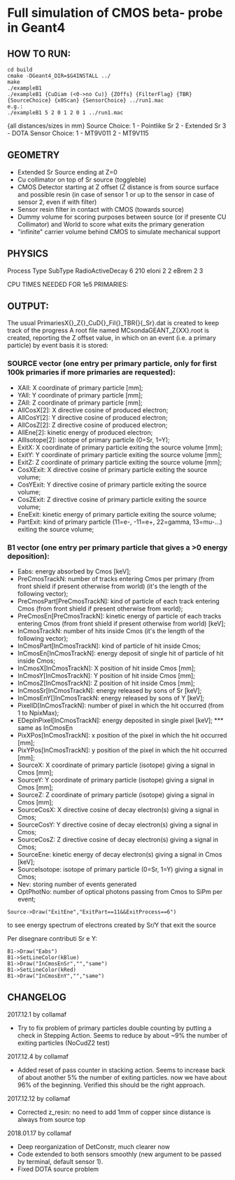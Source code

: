 # Full simulation of CMOS beta- probe in Geant4

## HOW TO RUN:
```
cd build
cmake -DGeant4_DIR=$G4INSTALL ../
make
./exampleB1
./exampleB1 {CuDiam (<0->no Cu)} {ZOffs} {FilterFlag} {TBR} {SourceChoice} {x0Scan} {SensorChoice} ../run1.mac
e.g.:
./exampleB1 5 2 0 1 2 0 1 ../run1.mac
```
{all distances/sizes in mm}
Source Choice:
1 - Pointlike Sr
2 - Extended Sr
3 - DOTA
Sensor Choice:
1 - MT9V011
2 - MT9V115

## GEOMETRY
- Extended Sr Source ending at Z=0
- Cu collimator on top of Sr source (toggleble)
- CMOS Detector starting at Z offset (Z distance is from source surface and possible resin (in case of sensor 1 or up to the sensor in case of sensor 2, even if with filter)
- Sensor resin filter in contact with CMOS (towards source)
- Dummy volume for scoring purposes between source (or if presente CU Collimator) and World to score what exits the primary generation
- "infinite" carrier volume behind CMOS to simulate mechanical support


## PHYSICS
Process				Type		SubType
RadioActiveDecay	6			210
eIoni				2			2
eBrem				2			3

CPU TIMES NEEDED FOR 1e5 PRIMARIES:


## OUTPUT:
The usual PrimariesX{}_Z{}_CuD{}_Fil{}_TBR{}{_Sr}.dat is created to keep track of the progress
A root file named MCsondaGEANT_Z{XX}.root is created, reporting the Z offset value, in which on an event (i.e. a primary particle) by event basis it is stored:
### SOURCE vector (one entry per primary particle, only for first 100k primaries if more primaries are requested):
- XAll: X coordinate of primary particle [mm];
- YAll: Y coordinate of primary particle [mm];
- ZAll: Z coordinate of primary particle [mm];
- AllCosX[2]: X directive cosine of produced electron;
- AllCosY[2]: Y directive cosine of produced electron;
- AllCosZ[2]: Z directive cosine of produced electron;
- AllEne[2]: kinetic energy of produced electron;
- AllIsotope[2]: isotope of primary particle (0=Sr, 1=Y);
- ExitX: X coordinate of primary particle exiting the source volume [mm];
- ExitY: Y coordinate of primary particle exiting the source volume [mm];
- ExitZ: Z coordinate of primary particle exiting the source volume [mm];
- CosXExit: X directive cosine of primary particle exiting the source volume;
- CosYExit: Y directive cosine of primary particle exiting the source volume;
- CosZExit: Z directive cosine of primary particle exiting the source volume;
- EneExit: kinetic energy of primary particle exiting the source volume;
- PartExit: kind of primary particle (11=e-, -11=e+, 22=gamma, 13=mu-...) exiting the source volume;

### B1 vector (one entry per primary particle that gives a >0 energy deposition):
- Eabs: energy absorbed by Cmos [keV];
- PreCmosTrackN: number of tracks entering Cmos per primary (from front shield if present otherwise from world) (it's the length of the following vector);
- PreCmosPart[PreCmosTrackN]: kind of particle of each track entering Cmos (from front shield if present otherwise from world);
- PreCmosEn[PreCmosTrackN]: kinetic energy of particle of each tracks entering Cmos (from front shield if present otherwise from world) [keV];
- InCmosTrackN: number of hits inside Cmos (it's the length of the following vector);
- InCmosPart[InCmosTrackN]: kind of particle of hit inside Cmos;
- InCmosEn[InCmosTrackN]: energy deposit of single hit of particle of hit inside Cmos;
- InCmosX[InCmosTrackN]: X position of hit inside Cmos [mm];
- InCmosY[InCmosTrackN]: Y position of hit inside Cmos [mm];
- InCmosZ[InCmosTrackN]: Z position of hit inside Cmos [mm];
- InCmosSr[InCmosTrackN]: energy released by sons of Sr [keV];
- InCmosEnY[]InCmosTrackN: energy released by sons of Y [keV];
- PixelID[InCmosTrackN]: number of pixel in which the hit occurred (from 1 to NpixMax);
- EDepInPixel[InCmosTrackN]: energy deposited in single pixel [keV]; *** same as InCmosEn
- PixXPos[InCmosTrackN]: x position of the pixel in which the hit occurred [mm];
- PixYPos[InCmosTrackN]: y position of the pixel in which the hit occurred [mm];
- SourceX: X coordinate of primary particle (isotope) giving a signal in Cmos [mm];
- SourceY: Y coordinate of primary particle (isotope) giving a signal in Cmos [mm];
- SourceZ: Z coordinate of primary particle (isotope) giving a signal in Cmos [mm];
- SourceCosX: X directive cosine of decay electron(s) giving a signal in Cmos;
- SourceCosY: Y directive cosine of  decay electron(s) giving a signal in Cmos;
- SourceCosZ: Z directive cosine of decay electron(s) giving a signal in Cmos;
- SourceEne: kinetic energy of  decay electron(s)  giving a signal in Cmos [keV];
- SourceIsotope: isotope of primary particle (0=Sr, 1=Y) giving a signal in Cmos;
- Nev: storing number of events generated
- OptPhotNo: number of optical photons passing from Cmos to SiPm per event;


```
Source->Draw("ExitEne","ExitPart==11&&ExitProcess==6")
```
to see energy spectrum of electrons created by Sr/Y that exit the source

Per disegnare contributi Sr e Y:
```
B1->Draw("Eabs")
B1->SetLineColor(kBlue)
B1->Draw("InCmosEnSr","","same")
B1->SetLineColor(kRed)
B1->Draw("InCmosEnY","","same")
````

## CHANGELOG
2017.12.1 by collamaf
- Try to fix problem of primary particles double counting by putting a check in Stepping Action. Seems to reduce by about ~9% the number of exiting particles (NoCudZ2 test)

2017.12.4 by collamaf
- Added reset of pass counter in stacking action. Seems to increase back of about another 5% the number of exiting particles. now we have about 96% of the beginning. Verified this should be the right approach.

2017.12.12 by collamaf
- Corrected z_resin:  no need to add 1mm of copper since distance is always from source top

2018.01.17 by collamaf
- Deep reorganization of DetConstr, much clearer now
- Code extended to both sensors smoothly (new argument to be passed by terminal, default sensor 1).
- Fixed DOTA source problem






